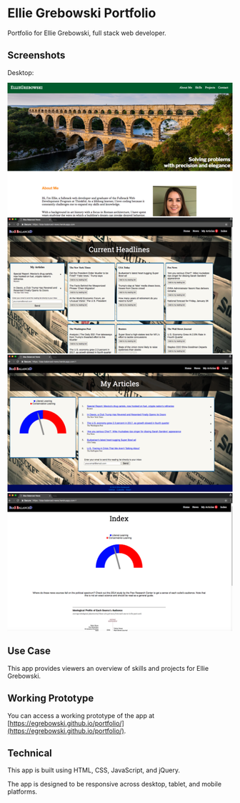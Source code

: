 # Ellie Grebowski Portfolio

Portfolio for Ellie Grebowski, full stack web developer.

## Screenshots
Desktop:

![Desktop](https://github.com/EGrebowski/portfolio/blob/master/images/github-images/screen-shot-1.png)
![Desktop](https://github.com/EGrebowski/bias-balanced-news-api-fullstack-capstone/blob/master/github-images/screen-shot-2.png)
![Desktop](https://github.com/EGrebowski/bias-balanced-news-api-fullstack-capstone/blob/master/github-images/screen-shot-3.png)
![Desktop](https://github.com/EGrebowski/bias-balanced-news-api-fullstack-capstone/blob/master/github-images/screen-shot-4.png)


## Use Case
This app provides viewers an overview of skills and projects for Ellie Grebowski.

## Working Prototype
You can access a working prototype of the app at [https://egrebowski.github.io/portfolio/](https://egrebowski.github.io/portfolio/).

## Technical
This app is built using HTML, CSS, JavaScript, and jQuery.

The app is designed to be responsive across desktop, tablet, and mobile platforms.
